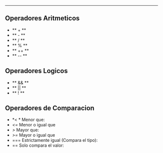 
---
## Operadores Aritmeticos

- ** + **
- ** - **
- ** / **
- ** % **
- ** ++ **
- ** -- **

## Operadores Logicos 

- ** && **
- ** || **
- ** ! **

## Operadores de Comparacion 

- *< *       Menor que:
-   *<=*        Menor o igual que
- *>*       Mayor que:
- *>=*        Mayor o igual que
- ===        Estrictamente igual (Compara el tipo):
- ==        Solo compara el valor: